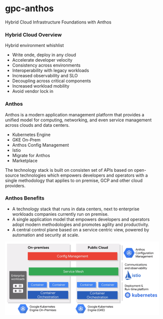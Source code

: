 # gpc-anthos
Hybrid Cloud Infrastructure Foundations with Anthos


### Hybrid Cloud Overview

Hybrid environment whishlist

- Write onde, deploy in any cloud
- Accelerate developer velocity
- Consistency across environments
- Interoperability with legacy workloads
- Increased observability and SLO
- Decoupling across critical components
- Increased workload mobility
- Avoid vendor lock in

### Anthos

Anthos is a modern application management platform that provides a unified model for computing, networking, and even service management across clouds and data centers.

- Kubernetes Engine
- GKE On-Prem
- Anthos Config Management
- Istio
- Migrate for Anthos
- Marketplace

The technology stack is built on consisten set of APIs based on open-source technologies which empowers developers and operators with a single methodology that applies to on premise, GCP and other cloud providers.

### Anthos Benefits

* A technology stack that runs in data centers, next to enterprise workloads companies currently run on premise.
* A single application model that empowers developers and operators adopt modern methodologies and promotes agility and productivity.
* A central control plane based on a service centric view, powered by automation and security at scale.

![anthos](./docs/img/anthos.png)
